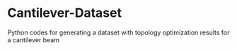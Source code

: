 # Cantilever-Dataset
Python codes for generating a dataset with topology optimization results for a cantilever beam
